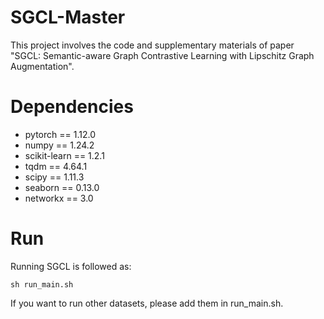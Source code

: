 # SGCL-Master
This project involves the code and supplementary materials of paper "SGCL: Semantic-aware Graph Contrastive Learning with Lipschitz Graph Augmentation".

# Dependencies
* pytorch == 1.12.0
* numpy == 1.24.2
* scikit-learn == 1.2.1
* tqdm == 4.64.1
* scipy == 1.11.3
* seaborn == 0.13.0
* networkx == 3.0


# Run
Running SGCL is followed as:

    sh run_main.sh

If you want to run other datasets, please add them in run_main.sh.
